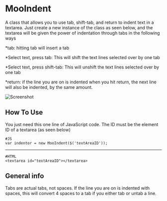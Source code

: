 MooIndent
===========
A class that allows you to use tab, shift-tab, and return to indent text in a textarea. Just create a new instance of the class as seen below, and the textarea will be given the power of indentation through tabs in the following ways

*tab: hitting tab will insert a tab

*Select text, press tab: This will shift the text lines selected over by one tab

*Select text, press shift-tab: This will unshift the text lines selected over by one tab

*return: if the line you are on is indented when you hit return, the next line will also be indented, by the same amount.

![Screenshot](http://adam-meyer.com/images/logo.png)


How To Use
----------

You just need this one line of JavaScript code. The ID must be the element ID of a textarea (as seen below)


    #JS
    var indentor = new MooIndent($('textAreaID'));

----

    #HTML
    <textarea id="textAreaID"></textarea>



General info
----------
Tabs are actual tabs, not spaces. If the line you are on is indented with spaces, this will convert 4 spaces to a tab if you either tab or untab a line.